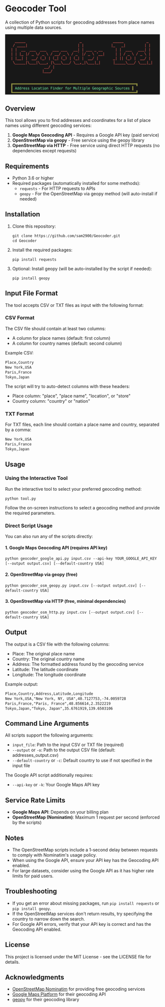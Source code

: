 # Geocoder Tool

A collection of Python scripts for geocoding addresses from place names using multiple data sources.

![Geocoder Tool Banner](https://github.com/sam2900/Geocoder/blob/main/banner.png)

## Overview

This tool allows you to find addresses and coordinates for a list of place names using different geocoding services:

1. **Google Maps Geocoding API** - Requires a Google API key (paid service)
2. **OpenStreetMap via geopy** - Free service using the geopy library
3. **OpenStreetMap via HTTP** - Free service using direct HTTP requests (no dependencies except requests)

## Requirements

- Python 3.6 or higher
- Required packages (automatically installed for some methods):
  - `requests` - For HTTP requests to APIs
  - `geopy` - For the OpenStreetMap via geopy method (will auto-install if needed)

## Installation

1. Clone this repository:
   ```
   git clone https://github.com/sam2900/Geocoder.git
   cd Geocoder
   ```

2. Install the required packages:
   ```
   pip install requests
   ```

3. Optional: Install geopy (will be auto-installed by the script if needed):
   ```
   pip install geopy
   ```

## Input File Format

The tool accepts CSV or TXT files as input with the following format:

### CSV Format
The CSV file should contain at least two columns:
- A column for place names (default: first column)
- A column for country names (default: second column)

Example CSV:
```
Place,Country
New York,USA
Paris,France
Tokyo,Japan
```

The script will try to auto-detect columns with these headers:
- Place column: "place", "place name", "location", or "store"
- Country column: "country" or "nation"

### TXT Format
For TXT files, each line should contain a place name and country, separated by a comma:
```
New York,USA
Paris,France
Tokyo,Japan
```

## Usage

### Using the Interactive Tool

Run the interactive tool to select your preferred geocoding method:

```
python tool.py
```

Follow the on-screen instructions to select a geocoding method and provide the required parameters.

### Direct Script Usage

You can also run any of the scripts directly:

#### 1. Google Maps Geocoding API (requires API key)

```
python geocoder_google_api.py input.csv --api-key YOUR_GOOGLE_API_KEY [--output output.csv] [--default-country USA]
```

#### 2. OpenStreetMap via geopy (free)

```
python geocoder_osm_geopy.py input.csv [--output output.csv] [--default-country USA]
```

#### 3. OpenStreetMap via HTTP (free, minimal dependencies)

```
python geocoder_osm_http.py input.csv [--output output.csv] [--default-country USA]
```

## Output

The output is a CSV file with the following columns:
- Place: The original place name
- Country: The original country name
- Address: The formatted address found by the geocoding service
- Latitude: The latitude coordinate
- Longitude: The longitude coordinate

Example output:
```
Place,Country,Address,Latitude,Longitude
New York,USA,"New York, NY, USA",40.7127753,-74.0059728
Paris,France,"Paris, France",48.856614,2.3522219
Tokyo,Japan,"Tokyo, Japan",35.6761919,139.6503106
```

## Command Line Arguments

All scripts support the following arguments:

- `input_file`: Path to the input CSV or TXT file (required)
- `--output` or `-o`: Path to the output CSV file (default: addresses_output.csv)
- `--default-country` or `-c`: Default country to use if not specified in the input file

The Google API script additionally requires:
- `--api-key` or `-k`: Your Google Maps API key

## Service Rate Limits

- **Google Maps API**: Depends on your billing plan
- **OpenStreetMap (Nominatim)**: Maximum 1 request per second (enforced by the scripts)

## Notes

- The OpenStreetMap scripts include a 1-second delay between requests to comply with Nominatim's usage policy.
- When using the Google API, ensure your API key has the Geocoding API enabled.
- For large datasets, consider using the Google API as it has higher rate limits for paid users.

## Troubleshooting

- If you get an error about missing packages, run `pip install requests` or `pip install geopy`.
- If the OpenStreetMap services don't return results, try specifying the country to narrow down the search.
- For Google API errors, verify that your API key is correct and has the Geocoding API enabled.

## License

This project is licensed under the MIT License - see the LICENSE file for details.

## Acknowledgments

- [OpenStreetMap Nominatim](https://nominatim.openstreetmap.org/) for providing free geocoding services
- [Google Maps Platform](https://cloud.google.com/maps-platform/) for their geocoding API
- [geopy](https://github.com/geopy/geopy) for their geocoding library
